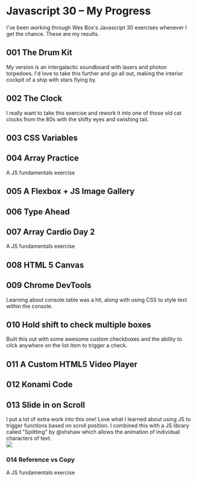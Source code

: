 
# Javascript 30 – My Progress
I've been working through Wes Bos's Javascript 30 exercises whenever I get the chance. These are my results.

## 001 The Drum Kit
My version is an intergalactic soundboard with lasers and photon torpedoes.
I'd love to take this further and go all out, making the interior cockpit of a ship with stars flying by.

## 002 The Clock
I really want to take this exercise and rework it into one of those old cat clocks from the 80s with the shifty eyes and swishing tail.

## 003 CSS Variables

## 004 Array Practice
A JS fundamentals exercise

## 005 A Flexbox + JS Image Gallery

## 006 Type Ahead

## 007 Array Cardio Day 2
A JS fundamentals exercise

## 008 HTML 5 Canvas

## 009 Chrome DevTools
Learning about console.table was a hit, along with using CSS to style text within the console.

## 010 Hold shift to check multiple boxes
Built this out with some awesome custom checkboxes and the ability to click anywhere on the list item to trigger a check.

## 011 A Custom HTML5 Video Player

## 012 Konami Code

## 013 Slide in on Scroll
I put a lot of extra work into this one! Love what I learned about using JS to trigger functions based on scroll position. I combined this with a JS library called "Splitting" by @shshaw which allows the animation of individual characters of text.  
![](013_my-slide-in-on-scroll-1.gif)  

### 014 Reference vs Copy
A JS fundamentals exercise


